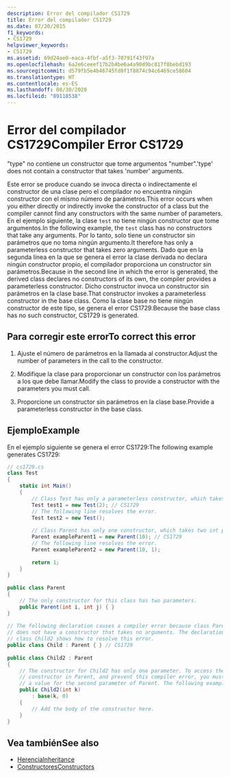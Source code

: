 ```yaml
---
description: Error del compilador CS1729
title: Error del compilador CS1729
ms.date: 07/20/2015
f1_keywords:
- CS1729
helpviewer_keywords:
- CS1729
ms.assetid: 69d24ae0-eaca-4fbf-a5f3-70791f43f97a
ms.openlocfilehash: 6a2e6ceeef17b2b4be6a4a90d9bc817f8bebd193
ms.sourcegitcommit: d579fb5e4b46745fd0f1f8874c94c6469ce58604
ms.translationtype: HT
ms.contentlocale: es-ES
ms.lasthandoff: 08/30/2020
ms.locfileid: "89118538"
---
```

# <a name="compiler-error-cs1729"></a><span data-ttu-id="c4644-103">Error del compilador CS1729</span><span class="sxs-lookup"><span data-stu-id="c4644-103">Compiler Error CS1729</span></span>
<span data-ttu-id="c4644-104">"type" no contiene un constructor que tome argumentos "number".</span><span class="sxs-lookup"><span data-stu-id="c4644-104">'type' does not contain a constructor that takes 'number' arguments.</span></span>  
  
 <span data-ttu-id="c4644-105">Este error se produce cuando se invoca directa o indirectamente el constructor de una clase pero el compilador no encuentra ningún constructor con el mismo número de parámetros.</span><span class="sxs-lookup"><span data-stu-id="c4644-105">This error occurs when you either directly or indirectly invoke the constructor of a class but the compiler cannot find any constructors with the same number of parameters.</span></span> <span data-ttu-id="c4644-106">En el ejemplo siguiente, la clase `test` no tiene ningún constructor que tome argumentos.</span><span class="sxs-lookup"><span data-stu-id="c4644-106">In the following example, the `test` class has no constructors that take any arguments.</span></span> <span data-ttu-id="c4644-107">Por lo tanto, solo tiene un constructor sin parámetros que no toma ningún argumento.</span><span class="sxs-lookup"><span data-stu-id="c4644-107">It therefore has only a parameterless constructor that takes zero arguments.</span></span> <span data-ttu-id="c4644-108">Dado que en la segunda línea en la que se genera el error la clase derivada no declara ningún constructor propio, el compilador proporciona un constructor sin parámetros.</span><span class="sxs-lookup"><span data-stu-id="c4644-108">Because in the second line in which the error is generated, the derived class declares no constructors of its own, the compiler provides a parameterless constructor.</span></span> <span data-ttu-id="c4644-109">Dicho constructor invoca un constructor sin parámetros en la clase base.</span><span class="sxs-lookup"><span data-stu-id="c4644-109">That constructor invokes a parameterless constructor in the base class.</span></span> <span data-ttu-id="c4644-110">Como la clase base no tiene ningún constructor de este tipo, se genera el error CS1729.</span><span class="sxs-lookup"><span data-stu-id="c4644-110">Because the base class has no such constructor, CS1729 is generated.</span></span>  
  
## <a name="to-correct-this-error"></a><span data-ttu-id="c4644-111">Para corregir este error</span><span class="sxs-lookup"><span data-stu-id="c4644-111">To correct this error</span></span>  
  
1. <span data-ttu-id="c4644-112">Ajuste el número de parámetros en la llamada al constructor.</span><span class="sxs-lookup"><span data-stu-id="c4644-112">Adjust the number of parameters in the call to the constructor.</span></span>  
  
2. <span data-ttu-id="c4644-113">Modifique la clase para proporcionar un constructor con los parámetros a los que debe llamar.</span><span class="sxs-lookup"><span data-stu-id="c4644-113">Modify the class to provide a constructor with the parameters you must call.</span></span>  
  
3. <span data-ttu-id="c4644-114">Proporcione un constructor sin parámetros en la clase base.</span><span class="sxs-lookup"><span data-stu-id="c4644-114">Provide a parameterless constructor in the base class.</span></span>  
  
## <a name="example"></a><span data-ttu-id="c4644-115">Ejemplo</span><span class="sxs-lookup"><span data-stu-id="c4644-115">Example</span></span>  
 <span data-ttu-id="c4644-116">En el ejemplo siguiente se genera el error CS1729:</span><span class="sxs-lookup"><span data-stu-id="c4644-116">The following example generates CS1729:</span></span>  
  
```csharp  
// cs1729.cs  
class Test  
{  
    static int Main()  
    {  
        // Class Test has only a parameterless constructor, which takes no arguments.  
        Test test1 = new Test(2); // CS1729  
        // The following line resolves the error.  
        Test test2 = new Test();  
  
        // Class Parent has only one constructor, which takes two int parameters.  
        Parent exampleParent1 = new Parent(10); // CS1729  
        // The following line resolves the error.  
        Parent exampleParent2 = new Parent(10, 1);  
  
        return 1;  
    }  
}  
  
public class Parent  
{  
    // The only constructor for this class has two parameters.  
    public Parent(int i, int j) { }  
}  
  
// The following declaration causes a compiler error because class Parent  
// does not have a constructor that takes no arguments. The declaration of  
// class Child2 shows how to resolve this error.  
public class Child : Parent { } // CS1729  
  
public class Child2 : Parent  
{  
    // The constructor for Child2 has only one parameter. To access the
    // constructor in Parent, and prevent this compiler error, you must provide
    // a value for the second parameter of Parent. The following example provides 0.  
    public Child2(int k)  
        : base(k, 0)  
    {  
        // Add the body of the constructor here.  
    }  
}  
```  
  
## <a name="see-also"></a><span data-ttu-id="c4644-117">Vea también</span><span class="sxs-lookup"><span data-stu-id="c4644-117">See also</span></span>

- [<span data-ttu-id="c4644-118">Herencia</span><span class="sxs-lookup"><span data-stu-id="c4644-118">Inheritance</span></span>](../../programming-guide/classes-and-structs/inheritance.md)
- [<span data-ttu-id="c4644-119">Constructores</span><span class="sxs-lookup"><span data-stu-id="c4644-119">Constructors</span></span>](../../programming-guide/classes-and-structs/constructors.md)
